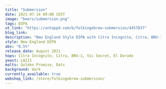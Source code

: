 ```yaml
---
title: "Submersion"
date: 2021-07-14 09:00 CEST
image: "beers/submersion.png"
tags: DIPA
ut_link: "https://untappd.com/b/folkingebrew-submersion/4457837"
blog_link:
description: "New England Style DIPA with Citra Incognito, Citra, BRU-1, Vic Secret, El Dorado."
style: New England DIPA
abv: "8.5%"
release_date: August 2021
hops: Citra Incognito, Citra, BRU-1, Vic Secret, El Dorado
yeast: LAIII
malts: Golden Promise, Oats
background: dark
currently_available: true
webshop_link: /store/folkingebrew-submersion/
---
```

